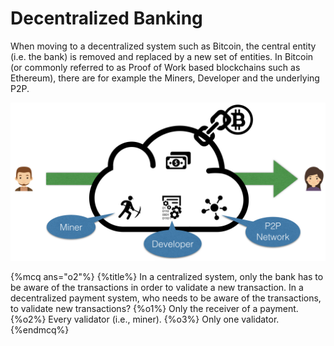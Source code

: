 # Decentralized Banking

When moving to a decentralized system such as Bitcoin, the central entity (i.e. the bank) is removed and replaced by a new set of entities. In Bitcoin (or commonly referred to as Proof of Work based blockchains such as Ethereum), there are for example the Miners, Developer and the underlying P2P.

![Dentralized Banking](./decentralized_banking.png)

{%mcq ans="o2"%}
{%title%} In a centralized system, only the bank has to be aware of the transactions in order to validate a new transaction. In a decentralized payment system, who needs to be aware of the transactions, to validate new transactions?
{%o1%} Only the receiver of a payment.
{%o2%} Every validator (i.e., miner).
{%o3%} Only one validator.
{%endmcq%}